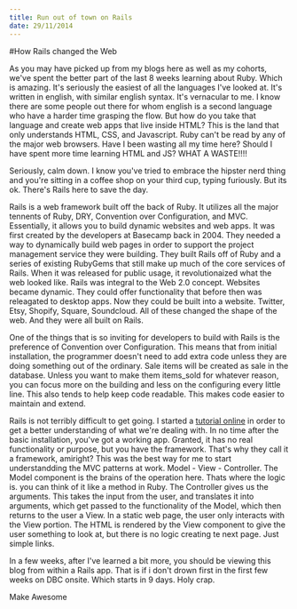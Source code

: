 ```yaml
---
title: Run out of town on Rails
date: 29/11/2014
---
```

#How Rails changed the Web

  As you may have picked up from my blogs here as well as my cohorts, we've spent the better part of the last 8 weeks learning about Ruby. Which is amazing. It's seriously the easiest of all the languages I've looked at. It's written in english, with similar english syntax. It's vernacular to me. I know there are some people out there for whom english is a second language who have a harder time grasping the flow.
  But how do you take that language and create web apps that live inside HTML? This is the land that only understands HTML, CSS, and Javascript. Ruby can't be read by any of the major web browsers. Have I been wasting all my time here? Should I have spent more time learning HTML and JS? WHAT A WASTE!!!!

  Seriously, calm down. I know you've tried to embrace the hipster nerd thing and you're sitting in a coffee shop on your third cup, typing furiously. But its ok. There's Rails here to save the day.

  Rails is a web framework built off the back of Ruby. It utilizes all the major tennents of Ruby, DRY, Convention over Configuration, and MVC. Essentially, it allows you to build dynamic websites and web apps. It was first created by the developers at Basecamp back in 2004. They needed a way to dynamically build web pages in order to support the project management service they were building. They built Rails off of Ruby and a series of existing RubyGems that still make up much of the core services of Rails. When it was released for public usage, it revolutionaized what the web looked like. Rails was integral to the Web 2.0 concept. Websites became dynamic. They could offer functionality that before then was releagated to desktop apps. Now they could be built into a website. Twitter, Etsy, Shopify, Square, Soundcloud. All of these changed the shape of the web. And they were all built on Rails.

  One of the things that is so inviting for developers to build with Rails is the preference of Convention over Configuration. This means that from initial installation, the programmer doesn't need to add extra code unless they are doing something out of the ordinary. Sale items will be created as sale</i> in the database. Unless you want to make them items_sold</i> for whatever reason, you can focus more on the building and less on the configuring every little line. This also tends to help keep code readable. This makes code easier to maintain and extend.

  Rails is not terribly difficult to get going. I started a [tutorial online](https://www.railstutorial.org/book/beginning#cha-beginning) in order to get a better understanding of what we're dealing with. In no time after the basic installation, you've got a working app. Granted, it has no real functionality or purpose, but you have the framework. That's why they call it a framework, amiright? This was the best way for me to start understandding the MVC patterns at work. Model - View - Controller. The Model component is the brains of the operation here. Thats where the logic is. you can think of it like a method in Ruby. The Controller gives us the arguments. This takes the input from the user, and translates it into arguments, which get passed to the functionality of the Model, which then returns to the user a View. In a static web page, the user only interacts with the View portion. The HTML is rendered by the View component to give the user something to look at, but there is no logic creating te next page. Just simple links.

  In a few weeks, after I've learned a bit more, you should be viewing this blog from within a Rails app. That is if i don't drown first in the first few weeks on DBC onsite. Which starts in 9 days. Holy crap.

Make Awesome
